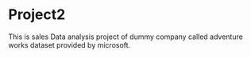 # Project2
This is sales Data analysis project of dummy company called adventure works dataset provided by microsoft.
